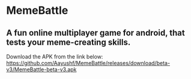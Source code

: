 # MemeBattle
## A fun online multiplayer game for android, that tests your meme-creating skills.
Download the APK from the link below:
https://github.com/Aayushf/MemeBattle/releases/download/beta-v3/MemeBattle-beta-v3.apk

